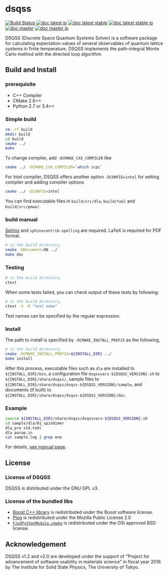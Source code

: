 # dsqss

[![Build Status](https://travis-ci.org/issp-center-dev/dsqss.svg?branch=master)](https://travis-ci.org/issp-center-dev/dsqss)
[![doc latest jp](https://img.shields.io/badge/doc--jp-v2.0_beta-blue.svg)](https://issp-center-dev.github.io/dsqss/manual/v2.0_beta/jp/index.html)
[![doc latest stable](https://img.shields.io/badge/doc-v1.2.1-blue.svg)](https://issp-center-dev.github.io/dsqss/manual/v1.2.1/en/index.html)
[![doc latest stable jp](https://img.shields.io/badge/doc--jp-v1.2.1-blue.svg)](https://issp-center-dev.github.io/dsqss/manual/v1.2.1/jp/index.html)
[![doc master](https://img.shields.io/badge/doc-master-blue.svg)](https://issp-center-dev.github.io/dsqss/manual/master/en/index.html)
[![doc master jp](https://img.shields.io/badge/doc--jp-master-blue.svg)](https://issp-center-dev.github.io/dsqss/manual/master/jp/index.html)

DSQSS (Discrete Space Quantum Systems Solver) is a software package for calculating expectation values of several observables of quantum lattice systems in finite temperature.
DSQSS implements the path-integral Monte Carlo method with the directed loop algorithm.

## Build and Install

### prerequisite

- C++ Compiler
- CMake 2.8=<
- Python 2.7 or 3.4=<

### Simple build

``` bash
rm -rf build
mkdir build
cd build
cmake ../
make
```

To change compiler, add `-DCMAKE_CXX_COMPILER` like 

``` bash
cmake ../ -DCMAKE_CXX_COMPILER=`which icpc`
```

For Intel compiler, DSQSS offers another option `-DCONFIG=intel` for setting compiler and adding compiler options

```bash
cmake ../ -DCONFIG=intel
```

You can find executable files in `build/src/dla`, `build/tool` and `build/src/pmwa/`.

### build manual

[Sphinx](http://www.sphinx-doc.org) and `sphinxcontrib-spelling` are required.
LaTeX is required for PDF format.

``` bash
# in the build directory,
cmake -DDocument=ON ../
make doc
```

### Testing

``` bash
# in the build directory,
ctest
```

When some tests failed, you can check output of these tests by following:

``` bash
# in the build directory,
ctest -V -R "test name"
```

Test names can be specified by the regular expression.

### Install

The path to install is specified by `-DCMAKE_INSTALL_PREFIX` as the following,

``` bash
# in the build directory,
cmake -DCMAKE_INSTALL_PREFIX=${INSTALL_DIR} ../
make install
```

After this process, executable files such as `dla` are installed to `${INSTALL_DIR}/bin`, 
a configuration file `dsqssvars-${DSQSS_VERSION}.sh` to `${INSTALL_DIR}/share/dsqss/`,
sample files to `${INSTALL_DIR}/share/dsqss/dsqss-${DSQSS_VERSION}/sample`, 
and documents (if built) to `${INSTALL_DIR}/share/dsqss/dsqss-${DSQSS_VERSION}/doc`.

### Example

``` bash
source ${INSTALL_DIR}/share/dsqss/dsqssvars-${DSQSS_VERSION}.sh
cd sample/dla/01_spindimer
dla_pre std.toml
dla param.in
cat sample.log | grep ene
```

For details, [see manual page](https://issp-center-dev.github.io/dsqss/manual/master/en/dla/tutorial/spindimer.html).

## License
### License of DSQSS
DSQSS is distributed under the GNU GPL v3.

### License of the bundled libs
- [Boost C++ library](https://www.boost.org/) is redistributed under the Boost software license.
- [Plog](https://github.com/SergiusTheBest/plog) is redistributed under the Mozilla Public License 2.0
- [`FindPythonModule.cmake`](https://github.com/openturns/openturns/tree/master/cmake.FindPythonModule.cmake) is redistributed under the OSI approved BSD license.

## Acknowledgement
DSQSS v1.2 and v2.0 are developed under the support of "Project for advancement of software usability in materials science" in fiscal year 2018 by The Institute for Solid State Physics, The University of Tokyo.
